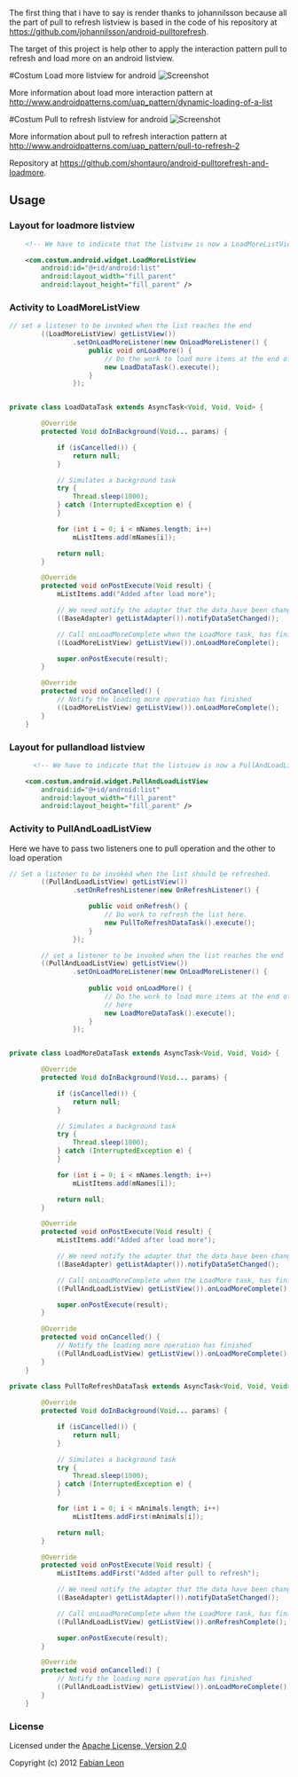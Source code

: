 The first thing that i have to say is render thanks to johannilsson because
all the part of pull to refresh listview is based in the code of his repository 
at <https://github.com/johannilsson/android-pulltorefresh>.

The target of this project is help other to apply the  interaction pattern 
pull to refresh and load more on an android listview.  

#Costum Load more listview for android
![Screenshot](https://github.com/shontauro/android-pulltorefresh-and-loadmore/raw/master/loadmore.png)

More information about load more interaction pattern 
at <http://www.androidpatterns.com/uap_pattern/dynamic-loading-of-a-list>

#Costum Pull to refresh listview for android
![Screenshot](https://github.com/shontauro/android-pulltorefresh-and-loadmore/raw/master/pulltorefresh.png)

More information about pull to refresh interaction pattern 
at <http://www.androidpatterns.com/uap_pattern/pull-to-refresh-2>

Repository at <https://github.com/shontauro/android-pulltorefresh-and-loadmore>.

## Usage

### Layout for loadmore listview

``` xml
    <!-- We have to indicate that the listview is now a LoadMoreListView -->

    <com.costum.android.widget.LoadMoreListView
        android:id="@+id/android:list"
        android:layout_width="fill_parent"
        android:layout_height="fill_parent" />
```
### Activity to LoadMoreListView


``` java
// set a listener to be invoked when the list reaches the end
		((LoadMoreListView) getListView())
				.setOnLoadMoreListener(new OnLoadMoreListener() {
					public void onLoadMore() {
						// Do the work to load more items at the end of list here
						new LoadDataTask().execute();
					}
				});


private class LoadDataTask extends AsyncTask<Void, Void, Void> {

		@Override
		protected Void doInBackground(Void... params) {

			if (isCancelled()) {
				return null;
			}

			// Simulates a background task
			try {
				Thread.sleep(1000);
			} catch (InterruptedException e) {
			}

			for (int i = 0; i < mNames.length; i++)
				mListItems.add(mNames[i]);

			return null;
		}

		@Override
		protected void onPostExecute(Void result) {
			mListItems.add("Added after load more");

			// We need notify the adapter that the data have been changed
			((BaseAdapter) getListAdapter()).notifyDataSetChanged();

			// Call onLoadMoreComplete when the LoadMore task, has finished
			((LoadMoreListView) getListView()).onLoadMoreComplete();

			super.onPostExecute(result);
		}

		@Override
		protected void onCancelled() {
			// Notify the loading more operation has finished
			((LoadMoreListView) getListView()).onLoadMoreComplete();
		}
	}
``` 


### Layout for pullandload listview

``` xml
      <!-- We have to indicate that the listview is now a PullAndLoadListView -->

    <com.costum.android.widget.PullAndLoadListView
        android:id="@+id/android:list"
        android:layout_width="fill_parent"
        android:layout_height="fill_parent" />
```
### Activity to PullAndLoadListView

Here we have to pass two listeners one to pull operation and the other to load operation

``` java
// Set a listener to be invoked when the list should be refreshed.
		((PullAndLoadListView) getListView())
				.setOnRefreshListener(new OnRefreshListener() {

					public void onRefresh() {
						// Do work to refresh the list here.
						new PullToRefreshDataTask().execute();
					}
				});

		// set a listener to be invoked when the list reaches the end
		((PullAndLoadListView) getListView())
				.setOnLoadMoreListener(new OnLoadMoreListener() {
					
					public void onLoadMore() {
						// Do the work to load more items at the end of list
						// here
						new LoadMoreDataTask().execute();
					}
				});


private class LoadMoreDataTask extends AsyncTask<Void, Void, Void> {

		@Override
		protected Void doInBackground(Void... params) {

			if (isCancelled()) {
				return null;
			}

			// Simulates a background task
			try {
				Thread.sleep(1000);
			} catch (InterruptedException e) {
			}

			for (int i = 0; i < mNames.length; i++)
				mListItems.add(mNames[i]);

			return null;
		}

		@Override
		protected void onPostExecute(Void result) {
			mListItems.add("Added after load more");

			// We need notify the adapter that the data have been changed
			((BaseAdapter) getListAdapter()).notifyDataSetChanged();

			// Call onLoadMoreComplete when the LoadMore task, has finished
			((PullAndLoadListView) getListView()).onLoadMoreComplete();

			super.onPostExecute(result);
		}

		@Override
		protected void onCancelled() {
			// Notify the loading more operation has finished
			((PullAndLoadListView) getListView()).onLoadMoreComplete();
		}
	}

private class PullToRefreshDataTask extends AsyncTask<Void, Void, Void> {
	
		@Override
		protected Void doInBackground(Void... params) {

			if (isCancelled()) {
				return null;
			}

			// Simulates a background task
			try {
				Thread.sleep(1000);
			} catch (InterruptedException e) {
			}

			for (int i = 0; i < mAnimals.length; i++)
				mListItems.addFirst(mAnimals[i]);

			return null;
		}

		@Override
		protected void onPostExecute(Void result) {
			mListItems.addFirst("Added after pull to refresh");

			// We need notify the adapter that the data have been changed
			((BaseAdapter) getListAdapter()).notifyDataSetChanged();

			// Call onLoadMoreComplete when the LoadMore task, has finished
			((PullAndLoadListView) getListView()).onRefreshComplete();

			super.onPostExecute(result);
		}

		@Override
		protected void onCancelled() {
			// Notify the loading more operation has finished
			((PullAndLoadListView) getListView()).onLoadMoreComplete();
		}
	}
``` 


### License
Licensed under the [Apache License, Version 2.0](http://www.apache.org/licenses/LICENSE-2.0.html)

Copyright (c) 2012 [Fabian Leon](http://yelamablog.blogspot.com/)


